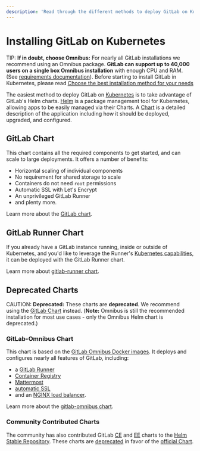 ```yaml
---
description: 'Read through the different methods to deploy GitLab on Kubernetes.'
---
```


# Installing GitLab on Kubernetes

TIP: **If in doubt, choose Omnibus:**
For nearly all GitLab installations we recommend using an Omnibus package. **GitLab can support up to 40,000 users on a single box Omnibus installation** with enough CPU and RAM. (See [requirements documentation](requirements.md)). Before starting to install GitLab in Kubernetes, please read [Choose the best installation method for your needs](install/README.md)

The easiest method to deploy GitLab on [Kubernetes](https://kubernetes.io/) is
to take advantage of GitLab's Helm charts. [Helm] is a package
management tool for Kubernetes, allowing apps to be easily managed via their
Charts. A [Chart] is a detailed description of the application including how it
should be deployed, upgraded, and configured.

## GitLab Chart

This chart contains all the required components to get started, and can scale to
large deployments. It offers a number of benefits:

- Horizontal scaling of individual components
- No requirement for shared storage to scale
- Containers do not need `root` permissions
- Automatic SSL with Let's Encrypt
- An unprivileged GitLab Runner
- and plenty more.

Learn more about the [GitLab chart](gitlab_chart.md).

## GitLab Runner Chart

If you already have a GitLab instance running, inside or outside of Kubernetes,
and you'd like to leverage the Runner's
[Kubernetes capabilities](https://docs.gitlab.com/runner/executors/kubernetes.html),
it can be deployed with the GitLab Runner chart.

Learn more about [gitlab-runner chart](gitlab_runner_chart.md).

## Deprecated Charts

CAUTION: **Deprecated:**
These charts are **deprecated**. We recommend using the [GitLab Chart](gitlab_chart.md)
instead. (**Note:** Omnibus is still the recommended installation for most use cases - only the Omnibus Helm chart is deprecated.)

### GitLab-Omnibus Chart

This chart is based on the [GitLab Omnibus Docker images](https://docs.gitlab.com/omnibus/docker/).
It deploys and configures nearly all features of GitLab, including:

- a [GitLab Runner](https://docs.gitlab.com/runner/)
- [Container Registry](../../user/project/container_registry.html#gitlab-container-registry)
- [Mattermost](https://docs.gitlab.com/omnibus/gitlab-mattermost/)
- [automatic SSL](https://github.com/kubernetes/charts/tree/master/stable/kube-lego)
- and an [NGINX load balancer](https://github.com/kubernetes/ingress/tree/master/controllers/nginx).

Learn more about the [gitlab-omnibus chart](gitlab_omnibus.md).

### Community Contributed Charts

The community has also contributed GitLab [CE](https://github.com/kubernetes/charts/tree/master/stable/gitlab-ce) and [EE](https://github.com/kubernetes/charts/tree/master/stable/gitlab-ee) charts to the [Helm Stable Repository](https://github.com/kubernetes/charts#repository-structure). These charts are [deprecated](https://github.com/kubernetes/charts/issues/1138) in favor of the [official Chart](gitlab_chart.md).

[chart]: https://github.com/kubernetes/charts
[helm]: https://github.com/kubernetes/helm/blob/master/README.md
